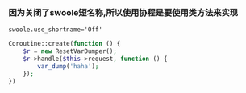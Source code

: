 ### 因为关闭了swoole短名称,所以使用协程是要使用类方法来实现
`swoole.use_shortname='Off'`
```php
Coroutine::create(function () {
    $r = new ResetVarDumper();
    $r->handle($this->request, function () {
        var_dump('haha');
    });
})
```

